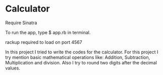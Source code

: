 # Calculator

Require Sinatra

To run the app, type $ app.rb in terminal.

rackup required to load on port 4567

In this project I tried to write the codes for the calculator. 
For this project I try mention basic mathematical operations like: 
Addition, Subtraction, Multiplication and division.
Also I try to round two digits after the decimal values. 
